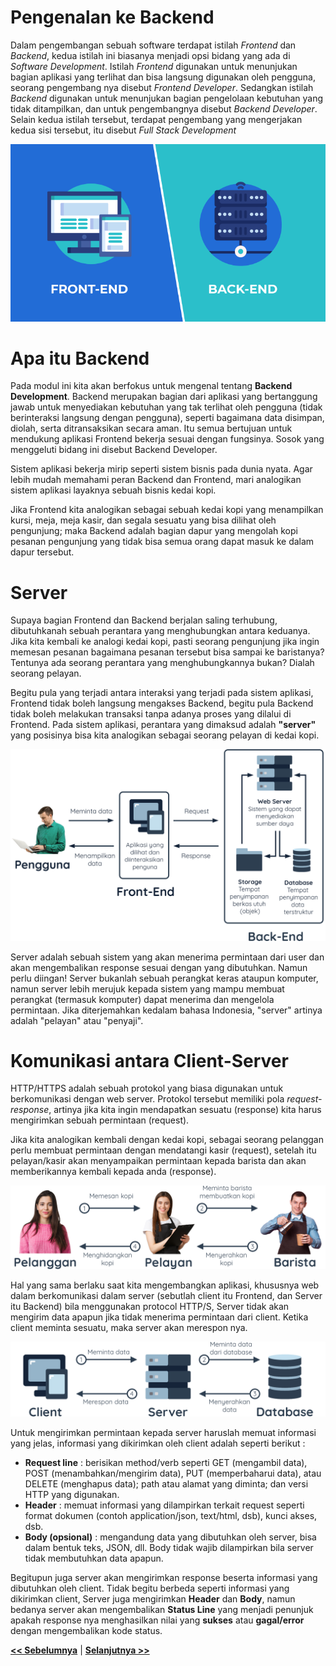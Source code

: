 # Pengenalan ke Backend


Dalam pengembangan sebuah software terdapat istilah *Frontend* dan *Backend*, kedua istilah ini biasanya menjadi opsi bidang yang ada di *Software Development*. Istilah *Frontend* digunakan untuk menunjukan bagian aplikasi yang terlihat dan bisa langsung digunakan oleh pengguna, seorang pengembang nya disebut *Frontend Developer*. Sedangkan istilah *Backend* digunakan untuk menunjukan bagian pengelolaan kebutuhan yang tidak ditampilkan, dan untuk pengembangnya disebut *Backend Developer*. Selain kedua istilah tersebut, terdapat pengembang yang mengerjakan kedua sisi tersebut, itu disebut *Full Stack Development*

![frontend-backend](images/frontend-backend.png)

# Apa itu Backend

Pada modul ini kita akan berfokus untuk mengenal tentang **Backend Development**. Backend merupakan bagian dari aplikasi yang bertanggung jawab untuk menyediakan kebutuhan yang tak terlihat oleh pengguna (tidak berinteraksi langsung dengan pengguna), seperti bagaimana data disimpan, diolah, serta ditransaksikan secara aman. Itu semua bertujuan untuk mendukung aplikasi Frontend bekerja sesuai dengan fungsinya. Sosok yang menggeluti bidang ini disebut Backend Developer.

Sistem aplikasi bekerja mirip seperti sistem bisnis pada dunia nyata. Agar lebih mudah memahami peran Backend dan Frontend, mari analogikan sistem aplikasi layaknya sebuah bisnis kedai kopi.

Jika Frontend kita analogikan sebagai sebuah kedai kopi yang menampilkan kursi, meja, meja kasir, dan segala sesuatu yang bisa dilihat oleh pengunjung; maka Backend adalah bagian dapur yang mengolah kopi pesanan pengunjung yang tidak bisa semua orang dapat masuk ke dalam dapur tersebut. 

# Server

Supaya bagian Frontend dan Backend berjalan saling terhubung, dibutuhkanah sebuah perantara yang menghubungkan antara keduanya. Jika kita kembali ke analogi kedai kopi, pasti seorang pengunjung jika ingin memesan pesanan bagaimana pesanan tersebut bisa sampai ke baristanya? Tentunya ada seorang perantara yang menghubungkannya bukan? Dialah seorang pelayan.

Begitu pula yang terjadi antara interaksi yang terjadi pada sistem aplikasi, Frontend tidak boleh langsung mengakses Backend, begitu pula Backend tidak boleh melakukan transaksi tanpa adanya proses yang dilalui di Frontend. Pada sistem aplikasi, perantara yang dimaksud adalah **"server"** yang posisinya bisa kita analogikan sebagai seorang pelayan di kedai kopi.

![server](images/server.png)

Server adalah sebuah sistem yang akan menerima permintaan dari user dan akan mengembalikan response sesuai dengan yang dibutuhkan. Namun perlu diingan! Server bukanlah sebuah perangkat keras ataupun komputer, namun server lebih merujuk kepada sistem yang mampu membuat perangkat (termasuk komputer) dapat menerima dan mengelola permintaan. Jika diterjemahkan kedalam bahasa Indonesia, "server" artinya adalah "pelayan" atau "penyaji".

# Komunikasi antara Client-Server

HTTP/HTTPS adalah sebuah protokol yang biasa digunakan untuk berkomunikasi dengan web server. Protokol tersebut memiliki pola *request-response*, artinya jika kita ingin mendapatkan sesuatu (response) kita harus mengirimkan sebuah permintaan (request).

Jika kita analogikan kembali dengan kedai kopi, sebagai seorang pelanggan perlu membuat permintaan dengan mendatangi kasir (request), setelah itu pelayan/kasir akan menyampaikan permintaan kepada barista dan akan memberikannya kembali kepada anda (response).

![req-res](images/requet-response-kopi.png)

Hal yang sama berlaku saat kita mengembangkan aplikasi, khususnya web dalam berkomunikasi dalam server (sebutlah client itu Frontend, dan Server itu Backend) bila menggunakan protocol HTTP/S, Server tidak akan mengirim data apapun jika tidak menerima permintaan dari client. Ketika client meminta sesuatu, maka server akan merespon nya.

![req-res](images/requet-response-server.png)

Untuk mengirimkan permintaan kepada server haruslah memuat informasi yang jelas, informasi yang dikirimkan oleh client adalah seperti berikut : 

  * **Request line** : berisikan method/verb seperti GET (mengambil data), POST (menambahkan/mengirim data), PUT (memperbaharui data), atau DELETE (menghapus data); path atau alamat yang diminta; dan versi HTTP yang digunakan.
  * **Header** : memuat informasi yang dilampirkan terkait request seperti format dokumen (contoh application/json, text/html, dsb), kunci akses, dsb.
  * **Body (opsional)** : mengandung data yang dibutuhkan oleh server, bisa dalam bentuk teks, JSON, dll. Body tidak wajib dilampirkan bila server tidak membutuhkan data apapun.

Begitupun juga server akan mengirimkan response beserta informasi yang dibutuhkan oleh client. Tidak begitu berbeda seperti informasi yang dikirimkan client, Server juga mengirimkan **Header** dan **Body**, namun bedanya server akan mengembalikan **Status Line** yang menjadi penunjuk apakah response nya menghasilkan nilai yang **sukses** atau **gagal/error** dengan mengembalikan kode status.

<!-- # Daftar Status Line dan Status Code

Biasanya status code berisi 3 digit nilai (2xx, 4xx, 5xx dst). Ada banyak status code yang bisa dikirimkan oleh server, namun untuk sekarang kita hanya perlu mengetahui makna dari angka awal pada setiap status code. Jika berawalan **2**, maka status dari permintaan tersebut **berhasil** diterima oleh server dan mengembalikan nilai yang sukses. Jika berawalan 4 maka permintaan tidak bisa di proses karena terdapat kesalahan client. Dan terakhir jika status code berawalan 5, maka permintaan tidak dapat di proses karena terdapat kesalahan disisi Server.

Berikut daftar kengkapnya :

  * **2xx**
    - **200 – Everything is OK**
      Kode ini muncul saat halaman website atau data bekerja sebagaimana mestinya.
    - **201 – Created**
      Server telah memenuhi permintaan browser Anda. Hasilnya, server membuat data baru.
    - **202 – Accepted**
      Server sudah menerima permintaan browser Anda, tapi masih diproses.
    - **203 – Non-Authoritative Information**
      HTTP code yang satu ini muncul saat penggunaan proxy berhasil dideteksi. Jadi, server proxy menerima kode 200 dari server asli, tapi hasilnya dimodifikasi oleh proxy tersebut sebelum dikirimkan ke browser Anda.
  * **4xx**
    - **400 – Bad Request**
      Server tak bisa memenuhi permintaan karena adanya error dari browser Anda.
    - **401 – Unauthorized**
      Error ini muncul karena browser tak bisa memberikan bukti kewenangan yang sah saat diminta server.
    - **402 – Payment Required**
      Banyak platform yang memunculkan HTTP status code ini saat pengguna tidak memenuhi jumlah pembayaran yang dibutuhkan. Contohnya: melewati batas penggunaan harian Google Developers API, belum membayar biaya Shopify, dan pembayaran melalui Stripe yang gagal diproses.
    - **403 – Access to that resource is forbidden**
      Kode ini muncul saat pengguna berusaha mengakses sesuatu yang tak diizinkan. Misalnya, mengakses konten yang dikunci tanpa login terlebih dahulu.
    - **404 – The requested resource was not found**
      Inilah kode error tiga digit paling terkenal di jagat maya. Error ini menunjukkan bahwa data yang diminta browser itu tidak ada di server.
  * **5xx**
    - **500 – There was an error on the server and the request could not be completed**
      Ini adalah kode generik yang muncul karena adanya kesalahan di server atau “internal server error”.
    - **501 – Not Implemented**
      Error ini muncul karena fungsi server tidak mendukung permintaan dari browser. Error ini hampir selalu karena kesalahan server dan harus diperbaiki oleh penyedia hosting.
    - **502 – Bad Gateway**
      Umumnya, HTTP status code ini muncul karena salah satu server menerima respons yang tak beres dari server lainnya. Misalnya, saat penggunaan proxy server.
    - **503 – The server is unavailable to handle this request right now**
      Kode HTTP status ini terjadi karena server tak bisa memenuhi permintaan Anda saat ini. Mungkin karena server kepenuhan atau yang lainnya. -->

**[<< Sebelumnya](instalasi.md)** | **[Selanjutnya >>](m2-rest.md)**
